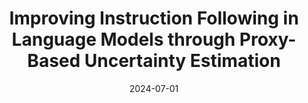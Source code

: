 ---
title: Improving Instruction Following in Language Models through Proxy-Based Uncertainty Estimation
authors:
- JoonHo Lee
- Jae Oh Woo
- Juree Seok
- admin
- et al.
date: 2024-07-01
publishDate: '2024-07-01T00:00:00Z'
publication_types: 
- paper-conference
publication: '*Proceedings of the 41st International Conference on Machine Learning* (ICML 2024)'
links:
- name: pdf
  url: https://arxiv.org/pdf/2405.06424 
---